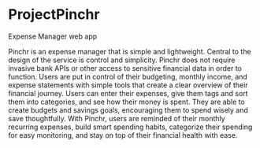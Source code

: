 # ProjectPinchr
Expense Manager web app

Pinchr is an expense manager that is simple and lightweight. Central to the design of the service is control and simplicity. Pinchr does not require invasive bank APIs or other access to sensitive financial data in order to function. Users are put in control of their budgeting, monthly income, and expense statements with simple tools that create a clear overview of their financial journey.
Users can enter their expenses, give them tags and sort them into categories, and see how their money is spent. They are able to create budgets and savings goals, encouraging them to spend wisely and save thoughtfully. With Pinchr, users are reminded of their monthly recurring expenses, build smart spending habits, categorize their spending for easy monitoring, and stay on top of their financial health with ease.
